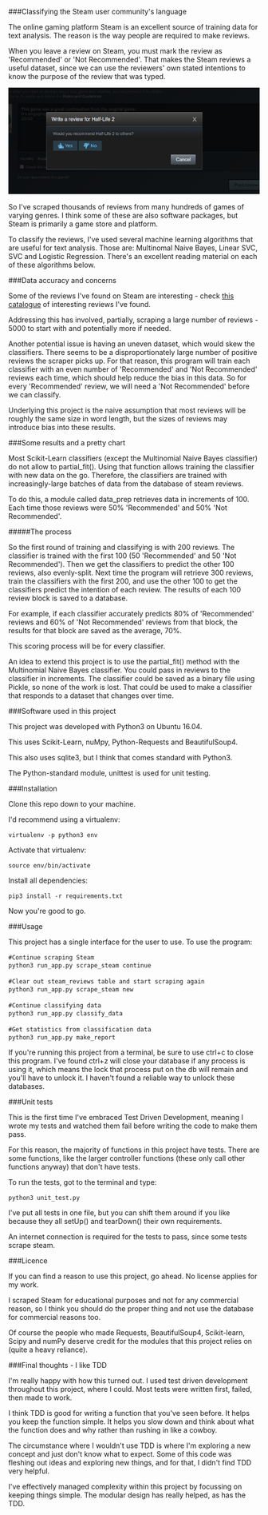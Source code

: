 ###Classifying the Steam user community's language 

The online gaming platform Steam is an excellent source of training data for text analysis. The reason is the way people are required to make reviews.

When you leave a review on Steam, you must mark the review as 'Recommended' or 'Not Recommended'. That makes the Steam reviews a useful dataset, since we can use the reviewers' own stated intentions to know the purpose of the review that was typed.

![steam_review](issues/verify_good_bad.jpg)

So I've scraped thousands of reviews from many hundreds of games of varying genres. I think some of these are also software packages, but Steam is primarily a game store and platform.

To classify the reviews, I've used several machine learning algorithms that are useful for text analysis. Those are: Multinomal Naive Bayes, Linear SVC, SVC and Logistic Regression. There's an excellent reading material on each of these algorithms below.

###Data accuracy and concerns

Some of the reviews I've found on Steam are interesting - check [this catalogue](/issues) of interesting reviews I've found.

Addressing this has involved, partially, scraping a large number of reviews - 5000 to start with and potentially more if needed.

Another potential issue is having an uneven dataset, which would skew the classifiers. There seems to be a disproportionately large number of positive reviews the scraper picks up. For that reason, this program will train each classifier with an even number of 'Recommended' and 'Not Recommended' reviews each time, which should help reduce the bias in this data. So for every 'Recommended' review, we will need a 'Not Recommended' before we can classify.

Underlying this project is the naive assumption that most reviews will be roughly the same size in word length, but the sizes of reviews may introduce bias into these results.

###Some results and a pretty chart

Most Scikit-Learn classifiers (except the Multinomial Naive Bayes classifier) do not allow to partial_fit(). Using that function allows training the classifier with new data on the go. Therefore, the classifiers are trained with increasingly-large batches of data from the database of steam reviews.

To do this, a module called data_prep retrieves data in increments of 100. Each time those reviews were 50% 'Recommended' and 50% 'Not Recommended'.

#####The process

So the first round of training and classifying is with 200 reviews. The classifier is trained with the first 100 (50 'Recommended' and 50 'Not Recommended'). Then we get the classifiers to predict the other 100 reviews, also evenly-split. Next time the program will retrieve 300 reviews, train the classifiers with the first 200, and use the other 100 to get the classifiers predict the intention of each review. The results of each 100 review block is saved to a database. 

For example, if each classifier accurately predicts 80% of 'Recommended' reviews and 60% of 'Not Recommended' reviews from that block, the results for that block are saved as the average, 70%.

This scoring process will be for every classifier.

An idea to extend this project is to use the partial_fit() method with the Multinomial Naive Bayes classifier. You could pass in reviews to the classifier in increments. The classifier could be saved as a binary file using Pickle, so none of the work is lost. That could be used to make a classifier that responds to a dataset that changes over time.

###Software used in this project

This project was developed with Python3 on Ubuntu 16.04. 

This uses Scikit-Learn, nuMpy, Python-Requests and BeautifulSoup4.

This also uses sqlite3, but I think that comes standard with Python3.

The Python-standard module, unittest is used for unit testing.

###Installation

Clone this repo down to your machine.

I'd recommend using a virtualenv:

    virtualenv -p python3 env

Activate that virtualenv:

    source env/bin/activate

Install all dependencies:

    pip3 install -r requirements.txt

Now you're good to go.

###Usage

This project has a single interface for the user to use. To use the program:
    
    #Continue scraping Steam
    python3 run_app.py scrape_steam continue

    #Clear out steam_reviews table and start scraping again
    python3 run_app.py scrape_steam new

    #Continue classifying data
    python3 run_app.py classify_data

    #Get statistics from classification data
    python3 run_app.py make_report

If you're running this project from a terminal, be sure to use ctrl+c to close this program. I've found ctrl+z will close your database if any process is using it, which means the lock that process put on the db will remain and you'll have to unlock it. I haven't found a reliable way to unlock these databases.

###Unit tests

This is the first time I've embraced Test Driven Development, meaning I wrote my tests and watched them fail before writing the code to make them pass. 

For this reason, the majority of functions in this project have tests. There are some functions, like the larger controller functions (these only call other functions anyway) that don't have tests.

To run the tests, got to the terminal and type:

    python3 unit_test.py

I've put all tests in one file, but you can shift them around if you like because they all setUp() and tearDown() their own requirements.

An internet connection is required for the tests to pass, since some tests scrape steam.

###Licence

If you can find a reason to use this project, go ahead. No license applies for my work. 

I scraped Steam for educational purposes and not for any commercial reason, so I think you should do the proper thing and not use the database for commercial reasons too.

Of course the people who made Requests, BeautifulSoup4, Scikit-learn, Scipy and numPy deserve credit for the modules that this project relies on (quite a heavy reliance).

###Final thoughts - I like TDD

I'm really happy with how this turned out. I used test driven development throughout this project, where I could. Most tests were written first, failed, then made to work.

I think TDD is good for writing a function that you've seen before. It helps you keep the function simple. It helps you slow down and think about what the function does and why rather than rushing in like a cowboy.

The circumstance where I wouldn't use TDD is where I'm exploring a new concept and just don't know what to expect. Some of this code was fleshing out ideas and exploring new things, and for that, I didn't find TDD very helpful.

I've effectively managed complexity within this project by focussing on keeping things simple. The modular design has really helped, as has the TDD.